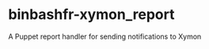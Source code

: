 binbashfr-xymon_report
======================

A Puppet report handler for sending notifications to Xymon